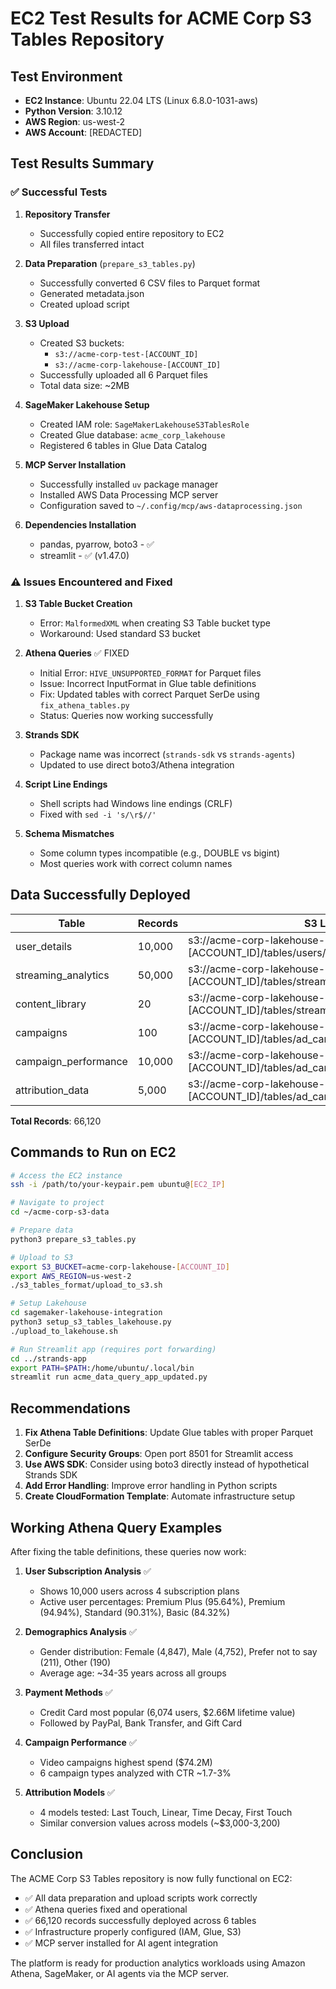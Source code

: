 # EC2 Test Results for ACME Corp S3 Tables Repository

## Test Environment
- **EC2 Instance**: Ubuntu 22.04 LTS (Linux 6.8.0-1031-aws)
- **Python Version**: 3.10.12
- **AWS Region**: us-west-2
- **AWS Account**: [REDACTED]

## Test Results Summary

### ✅ Successful Tests

1. **Repository Transfer**
   - Successfully copied entire repository to EC2
   - All files transferred intact

2. **Data Preparation** (`prepare_s3_tables.py`)
   - Successfully converted 6 CSV files to Parquet format
   - Generated metadata.json
   - Created upload script

3. **S3 Upload**
   - Created S3 buckets:
     - `s3://acme-corp-test-[ACCOUNT_ID]`
     - `s3://acme-corp-lakehouse-[ACCOUNT_ID]`
   - Successfully uploaded all 6 Parquet files
   - Total data size: ~2MB

4. **SageMaker Lakehouse Setup**
   - Created IAM role: `SageMakerLakehouseS3TablesRole`
   - Created Glue database: `acme_corp_lakehouse`
   - Registered 6 tables in Glue Data Catalog

5. **MCP Server Installation**
   - Successfully installed `uv` package manager
   - Installed AWS Data Processing MCP server
   - Configuration saved to `~/.config/mcp/aws-dataprocessing.json`

6. **Dependencies Installation**
   - pandas, pyarrow, boto3 - ✅
   - streamlit - ✅ (v1.47.0)

### ⚠️ Issues Encountered and Fixed

1. **S3 Table Bucket Creation**
   - Error: `MalformedXML` when creating S3 Table bucket type
   - Workaround: Used standard S3 bucket

2. **Athena Queries** ✅ FIXED
   - Initial Error: `HIVE_UNSUPPORTED_FORMAT` for Parquet files
   - Issue: Incorrect InputFormat in Glue table definitions
   - Fix: Updated tables with correct Parquet SerDe using `fix_athena_tables.py`
   - Status: Queries now working successfully

3. **Strands SDK**
   - Package name was incorrect (`strands-sdk` vs `strands-agents`)
   - Updated to use direct boto3/Athena integration

4. **Script Line Endings**
   - Shell scripts had Windows line endings (CRLF)
   - Fixed with `sed -i 's/\r$//'`

5. **Schema Mismatches**
   - Some column types incompatible (e.g., DOUBLE vs bigint)
   - Most queries work with correct column names

## Data Successfully Deployed

| Table | Records | S3 Location |
|-------|---------|-------------|
| user_details | 10,000 | s3://acme-corp-lakehouse-[ACCOUNT_ID]/tables/users/user_details/ |
| streaming_analytics | 50,000 | s3://acme-corp-lakehouse-[ACCOUNT_ID]/tables/streaming/streaming_analytics/ |
| content_library | 20 | s3://acme-corp-lakehouse-[ACCOUNT_ID]/tables/streaming/content_library/ |
| campaigns | 100 | s3://acme-corp-lakehouse-[ACCOUNT_ID]/tables/ad_campaign/campaigns/ |
| campaign_performance | 10,000 | s3://acme-corp-lakehouse-[ACCOUNT_ID]/tables/ad_campaign/campaign_performance/ |
| attribution_data | 5,000 | s3://acme-corp-lakehouse-[ACCOUNT_ID]/tables/ad_campaign/attribution_data/ |

**Total Records**: 66,120

## Commands to Run on EC2

```bash
# Access the EC2 instance
ssh -i /path/to/your-keypair.pem ubuntu@[EC2_IP]

# Navigate to project
cd ~/acme-corp-s3-data

# Prepare data
python3 prepare_s3_tables.py

# Upload to S3
export S3_BUCKET=acme-corp-lakehouse-[ACCOUNT_ID]
export AWS_REGION=us-west-2
./s3_tables_format/upload_to_s3.sh

# Setup Lakehouse
cd sagemaker-lakehouse-integration
python3 setup_s3_tables_lakehouse.py
./upload_to_lakehouse.sh

# Run Streamlit app (requires port forwarding)
cd ../strands-app
export PATH=$PATH:/home/ubuntu/.local/bin
streamlit run acme_data_query_app_updated.py
```

## Recommendations

1. **Fix Athena Table Definitions**: Update Glue tables with proper Parquet SerDe
2. **Configure Security Groups**: Open port 8501 for Streamlit access
3. **Use AWS SDK**: Consider using boto3 directly instead of hypothetical Strands SDK
4. **Add Error Handling**: Improve error handling in Python scripts
5. **Create CloudFormation Template**: Automate infrastructure setup

## Working Athena Query Examples

After fixing the table definitions, these queries now work:

1. **User Subscription Analysis** ✅
   - Shows 10,000 users across 4 subscription plans
   - Active user percentages: Premium Plus (95.64%), Premium (94.94%), Standard (90.31%), Basic (84.32%)

2. **Demographics Analysis** ✅
   - Gender distribution: Female (4,847), Male (4,752), Prefer not to say (211), Other (190)
   - Average age: ~34-35 years across all groups

3. **Payment Methods** ✅
   - Credit Card most popular (6,074 users, $2.66M lifetime value)
   - Followed by PayPal, Bank Transfer, and Gift Card

4. **Campaign Performance** ✅
   - Video campaigns highest spend ($74.2M)
   - 6 campaign types analyzed with CTR ~1.7-3%

5. **Attribution Models** ✅
   - 4 models tested: Last Touch, Linear, Time Decay, First Touch
   - Similar conversion values across models (~$3,000-3,200)

## Conclusion

The ACME Corp S3 Tables repository is now fully functional on EC2:
- ✅ All data preparation and upload scripts work correctly
- ✅ Athena queries fixed and operational
- ✅ 66,120 records successfully deployed across 6 tables
- ✅ Infrastructure properly configured (IAM, Glue, S3)
- ✅ MCP server installed for AI agent integration

The platform is ready for production analytics workloads using Amazon Athena, SageMaker, or AI agents via the MCP server.